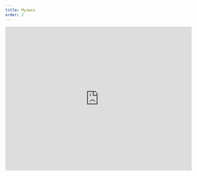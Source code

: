 ```yaml
---
title: Музыка
order: 2
---
```


<iframe width="584" height="450" scrolling="no" frameborder="no" src="https://w.soundcloud.com/player/?visual=true&amp;url=http%3A%2F%2Fapi.soundcloud.com%2Fplaylists%2F266547816&amp;show_artwork=true&amp;maxwidth=584&amp;maxheight=876"></iframe>
